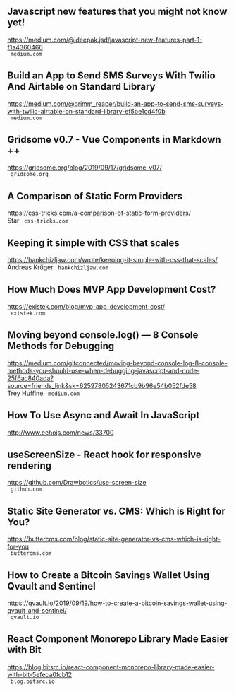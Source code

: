## Javascript new features that you might not know yet!  
https://medium.com/@ideepak.jsd/javascript-new-features-part-1-f1a4360466  
 ` medium.com`
  

## Build an App to Send SMS Surveys With Twilio And Airtable on Standard Library  
https://medium.com/@brimm_reaper/build-an-app-to-send-sms-surveys-with-twilio-airtable-on-standard-library-ef5be1cd4f0b  
 ` medium.com`
  

## Gridsome v0.7 - Vue Components in Markdown ++  
https://gridsome.org/blog/2019/09/17/gridsome-v07/  
 ` gridsome.org`
  

## A Comparison of Static Form Providers  
https://css-tricks.com/a-comparison-of-static-form-providers/  
Star ` css-tricks.com`
  

## Keeping it simple with CSS that scales  
https://hankchizljaw.com/wrote/keeping-it-simple-with-css-that-scales/  
Andreas Krüger ` hankchizljaw.com`
  

## How Much Does MVP App Development Cost?  
https://existek.com/blog/mvp-app-development-cost/  
 ` existek.com`
  

## Moving beyond console.log() — 8 Console Methods for Debugging  
https://medium.com/gitconnected/moving-beyond-console-log-8-console-methods-you-should-use-when-debugging-javascript-and-node-25f6ac840ada?source=friends_link&sk=62597805243671cb9b96e54b052fde58  
Trey Huffine ` medium.com`
  

## How To Use Async and Await In JavaScript  
http://www.echojs.com/news/33700  
 
  

## useScreenSize - React hook for responsive rendering  
https://github.com/Drawbotics/use-screen-size  
 ` github.com`
  

## Static Site Generator vs. CMS: Which is Right for You?  
https://buttercms.com/blog/static-site-generator-vs-cms-which-is-right-for-you  
 ` buttercms.com`
  

## How to Create a Bitcoin Savings Wallet Using Qvault and Sentinel  
https://qvault.io/2019/09/19/how-to-create-a-bitcoin-savings-wallet-using-qvault-and-sentinel/  
 ` qvault.io`
  

## React Component Monorepo Library Made Easier with Bit  
https://blog.bitsrc.io/react-component-monorepo-library-made-easier-with-bit-5efeca0fcb12  
 ` blog.bitsrc.io`
  

